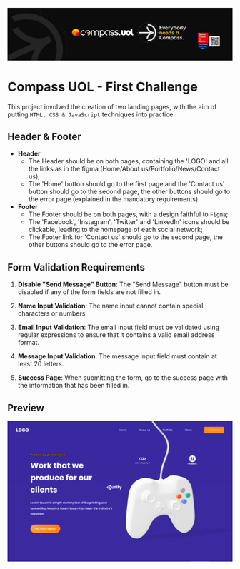 ![Logo](./assets/images/CompassHeader.jpeg)

# Compass UOL - First Challenge

This project involved the creation of two landing pages, with the aim of putting `HTML, CSS & JavaScript` techniques into practice.

## Header & Footer

- **Header**
    - The Header should be on both pages, containing the 'LOGO' and all the links as in the figma (Home/About us/Portfolio/News/Contact us);
    - The 'Home' button should go to the first page and the 'Contact us' button should go to the second page, the other buttons should go to the error page (explained in the mandatory requirements).
- **Footer**
    - The Footer should be on both pages, with a design faithful to `Figma`; 
    - The 'Facebook', 'Instagram', 'Twitter' and 'LinkedIn' icons should be clickable, leading to the homepage of each social network;
    - The Footer link for 'Contact us' should go to the second page, the other buttons should go to the error page.


## Form Validation Requirements

1. **Disable "Send Message" Button**: The "Send Message" button must be disabled if any of the form fields are not filled in.

2. **Name Input Validation**: The name input cannot contain special characters or numbers.

3. **Email Input Validation**: The email input field must be validated using regular expressions to ensure that it contains a valid email address format.

4. **Message Input Validation**: The message input field must contain at least 20 letters.

5. **Success Page**: When submitting the form, go to the success page with the information that has been filled in.

## Preview

![Logo](./assets/images/game-hub.png)

